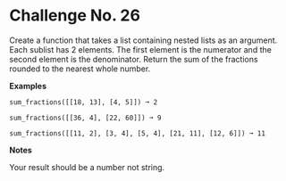 # Challenge No. 26

Create a function that takes a list containing nested lists as an argument. Each sublist has 2 elements. The first element is the numerator and the second element is the denominator. Return the sum of the fractions rounded to the nearest whole number.

**Examples**

    sum_fractions([[18, 13], [4, 5]]) ➞ 2
     
    sum_fractions([[36, 4], [22, 60]]) ➞ 9
     
    sum_fractions([[11, 2], [3, 4], [5, 4], [21, 11], [12, 6]]) ➞ 11

**Notes**

Your result should be a number not string.